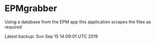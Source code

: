 # EPMgrabber
Using a database from the EPM app this application scrapes the files as required


Latest backup: Sun Sep 15 14:09:01 UTC 2019
